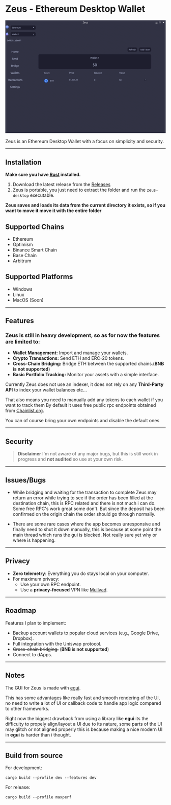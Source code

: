 # Zeus - Ethereum Desktop Wallet

![Screenshot](src/zeus.png)

 Zeus is an Ethereum Desktop Wallet with a focus on simplicity and security.
 
 ---
 
## Installation
**Make sure you have [Rust](https://www.rust-lang.org/tools/install) installed.**

1. Download the latest release from the [Releases](https://github.com/greekfetacheese/zeus/releases)
2. Zeus is portable, you just need to extract the folder and run the `zeus-desktop` executable.

**Zeus saves and loads its data from the current directory it exists, so if you want to move it move it with the entire folder**

## Supported Chains
- Ethereum
- Optimism
- Binance Smart Chain
- Base Chain
- Arbitrum


## Supported Platforms
- Windows
- Linux
- MacOS (Soon)

---

## Features

### Zeus is still in heavy development, so as for now the features are limited to:
- **Wallet Management:** Import and manage your wallets.
- **Crypto Transactions:** Send ETH and ERC-20 tokens.
- **Cross-Chain Bridging:** Bridge ETH between the supported chains.(**BNB is not supported**)
- **Basic Portfolio Tracking:** Monitor your assets with a simple interface.


 Currently Zeus does not use an indexer, it does not rely on any **Third-Party API** to index your wallet balances etc...
 
 That also means you need to manually add any tokens to each wallet if you want to track them
 By default it uses free public rpc endpoints obtained from [Chainlist.org](https://chainlist.org/).
 
 You can of course bring your own endpoints and disable the default ones

---

## Security
> **Disclaimer** I'm not aware of any major bugs, but this is still work in progress and **not audited** so use at your own risk.

---

## Issues/Bugs
- While bridging and waiting for the transaction to complete Zeus may return an error while trying to see if the order has been filled at the destination chain, this is RPC related and there is not much i can do. Some free RPC's work great some don't. But since the deposit has been confirmed on the origin chain the order should go through normally.

- There are some rare cases where the app becomes unresponsive and finally need to shut it down manually, this is because at some point the main thread which runs the gui is blocked. Not really sure yet why or where is happening.

---

## Privacy
- **Zero telemetry**: Everything you do stays local on your computer.
- For maximum privacy:
  - Use your own RPC endpoint.
  - Use a **privacy-focused** VPN like [Mullvad](https://mullvad.net/).
 
 ---

## Roadmap
Features I plan to implement:
- Backup account wallets to popular cloud services (e.g., Google Drive, Dropbox).
- Full integration with the Uniswap protocol.
- ~~Cross-chain bridging.~~ (**BNB is not supported**)
- Connect to dApps.

---

## Notes
The GUI for Zeus is made with [egui](https://github.com/emilk/egui).

This has some advantages like really fast and smooth rendering of the UI, no need to write a lot of UI or callback code to handle app logic compared to other frameworks.

Right now the biggest drawback from using a library like **egui** its the difficulty to propely align/layout a UI due to its nature, some parts of the UI may glitch or not aligned properly this is because making a nice modern UI in **egui** is harder than i thought.

---



## Build from source

For development:
```
cargo build --profile dev --features dev
```

For release:
```
cargo build --profile maxperf
```